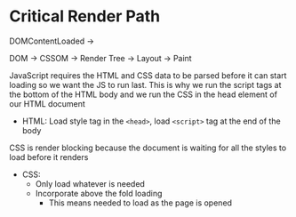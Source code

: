 # Critical Render Path

DOMContentLoaded ->

DOM -> CSSOM -> Render Tree -> Layout -> Paint

JavaScript requires the HTML and CSS data to be parsed before it can start loading so we want the JS to run last. This is why we run the script tags at the bottom of the HTML body and we run the CSS in the head element of our HTML document
- HTML: Load style tag in the `<head>`, load `<script>` tag at the end of the body

CSS is render blocking because the document is waiting for all the styles to load before it renders
- CSS: 
  - Only load whatever is needed
  - Incorporate above the fold loading
    - This means needed to load as the page is opened

  
